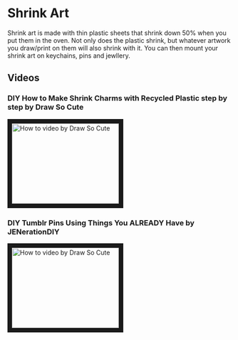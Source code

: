 # Shrink Art

Shrink art is made with thin plastic sheets that shrink down 50% when you put them in the oven. 
Not only does the plastic shrink, but whatever artwork you draw/print on them will also shrink with it.
You can then mount your shrink art on keychains, pins and jewllery.

## Videos

### DIY How to Make Shrink Charms with Recycled Plastic step by step by Draw So Cute 
<a href="http://www.youtube.com/watch?feature=player_embedded&v=Z12ptuE9S_Y
" target="_blank"><img src="http://img.youtube.com/vi/Z12ptuE9S_Y/0.jpg" 
alt="How to video by Draw So Cute" width="240" height="180" border="10" /></a>

### DIY Tumblr Pins Using Things You ALREADY Have by JENerationDIY
<a href="http://www.youtube.com/watch?feature=player_embedded&v=j4PS52AQU8I
" target="_blank"><img src="http://img.youtube.com/vi/j4PS52AQU8I/0.jpg" 
alt="How to video by Draw So Cute" width="240" height="180" border="10" /></a>
